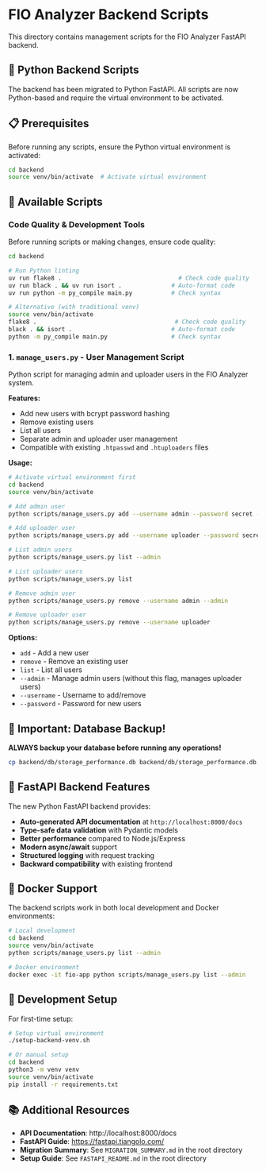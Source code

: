 # FIO Analyzer Backend Scripts

This directory contains management scripts for the FIO Analyzer FastAPI backend.

## 🐍 Python Backend Scripts

The backend has been migrated to Python FastAPI. All scripts are now Python-based and require the virtual environment to be activated.

## 📋 Prerequisites

Before running any scripts, ensure the Python virtual environment is activated:

```bash
cd backend
source venv/bin/activate  # Activate virtual environment
```

## 🔧 Available Scripts

### Code Quality & Development Tools

Before running scripts or making changes, ensure code quality:

```bash
cd backend

# Run Python linting
uv run flake8 .                                 # Check code quality
uv run black . && uv run isort .              # Auto-format code
uv run python -m py_compile main.py           # Check syntax

# Alternative (with traditional venv)
source venv/bin/activate
flake8 .                                       # Check code quality  
black . && isort .                            # Auto-format code
python -m py_compile main.py                  # Check syntax
```

### 1. `manage_users.py` - User Management Script

Python script for managing admin and uploader users in the FIO Analyzer system.

**Features:**
- Add new users with bcrypt password hashing
- Remove existing users
- List all users
- Separate admin and uploader user management
- Compatible with existing `.htpasswd` and `.htuploaders` files

**Usage:**
```bash
# Activate virtual environment first
cd backend
source venv/bin/activate

# Add admin user
python scripts/manage_users.py add --username admin --password secret --admin

# Add uploader user  
python scripts/manage_users.py add --username uploader --password secret

# List admin users
python scripts/manage_users.py list --admin

# List uploader users
python scripts/manage_users.py list

# Remove admin user
python scripts/manage_users.py remove --username admin --admin

# Remove uploader user
python scripts/manage_users.py remove --username uploader
```

**Options:**
- `add` - Add a new user
- `remove` - Remove an existing user  
- `list` - List all users
- `--admin` - Manage admin users (without this flag, manages uploader users)
- `--username` - Username to add/remove
- `--password` - Password for new users

## 🚨 Important: Database Backup!

**ALWAYS backup your database before running any operations!**

```bash
cp backend/db/storage_performance.db backend/db/storage_performance.db.backup
```

## 🔄 FastAPI Backend Features

The new Python FastAPI backend provides:

- **Auto-generated API documentation** at `http://localhost:8000/docs`
- **Type-safe data validation** with Pydantic models
- **Better performance** compared to Node.js/Express
- **Modern async/await** support
- **Structured logging** with request tracking
- **Backward compatibility** with existing frontend

## 🐳 Docker Support

The backend scripts work in both local development and Docker environments:

```bash
# Local development
cd backend
source venv/bin/activate
python scripts/manage_users.py list --admin

# Docker environment
docker exec -it fio-app python scripts/manage_users.py list --admin
```

## 🔧 Development Setup

For first-time setup:

```bash
# Setup virtual environment
./setup-backend-venv.sh

# Or manual setup
cd backend
python3 -m venv venv
source venv/bin/activate
pip install -r requirements.txt
```

## 📚 Additional Resources

- **API Documentation**: http://localhost:8000/docs
- **FastAPI Guide**: https://fastapi.tiangolo.com/
- **Migration Summary**: See `MIGRATION_SUMMARY.md` in the root directory
- **Setup Guide**: See `FASTAPI_README.md` in the root directory